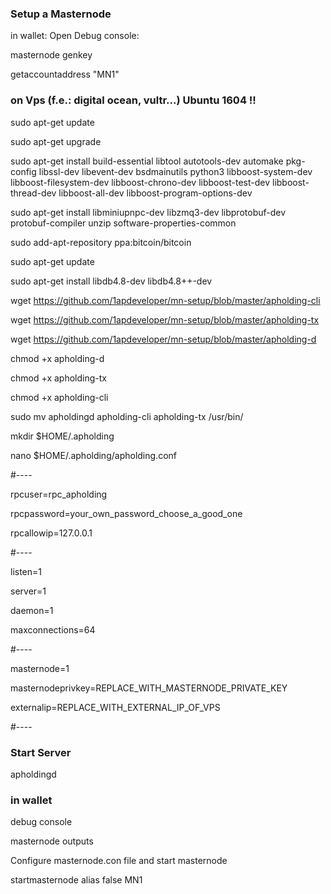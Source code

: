 ### Setup a Masternode

in wallet: Open Debug console: 

masternode genkey

getaccountaddress "MN1"


### on Vps (f.e.: digital ocean, vultr...) Ubuntu 1604 !!

sudo apt-get update

sudo apt-get upgrade

sudo apt-get install build-essential libtool autotools-dev automake pkg-config libssl-dev libevent-dev bsdmainutils python3 libboost-system-dev libboost-filesystem-dev libboost-chrono-dev libboost-test-dev libboost-thread-dev libboost-all-dev libboost-program-options-dev

sudo apt-get install libminiupnpc-dev libzmq3-dev libprotobuf-dev protobuf-compiler unzip software-properties-common

sudo add-apt-repository ppa:bitcoin/bitcoin

sudo apt-get update

sudo apt-get install libdb4.8-dev libdb4.8++-dev

wget https://github.com/1apdeveloper/mn-setup/blob/master/apholding-cli

wget https://github.com/1apdeveloper/mn-setup/blob/master/apholding-tx

wget https://github.com/1apdeveloper/mn-setup/blob/master/apholding-d

chmod +x apholding-d

chmod +x apholding-tx

chmod +x apholding-cli

sudo mv apholdingd apholding-cli apholding-tx /usr/bin/

mkdir $HOME/.apholding

nano $HOME/.apholding/apholding.conf

#----

rpcuser=rpc_apholding

rpcpassword=your_own_password_choose_a_good_one

rpcallowip=127.0.0.1

#----

listen=1

server=1

daemon=1

maxconnections=64

#----

masternode=1

masternodeprivkey=REPLACE_WITH_MASTERNODE_PRIVATE_KEY

externalip=REPLACE_WITH_EXTERNAL_IP_OF_VPS

#----

### Start Server
apholdingd
 
 
### in wallet
 
debug console

masternode outputs


Configure masternode.con file and start masternode

startmasternode alias false MN1
